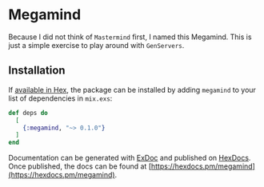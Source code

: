 # Megamind

Because I did not think of `Mastermind` first, I named this Megamind. This is just a simple exercise to play around with `GenServers`.

## Installation

If [available in Hex](https://hex.pm/docs/publish), the package can be installed
by adding `megamind` to your list of dependencies in `mix.exs`:

```elixir
def deps do
  [
    {:megamind, "~> 0.1.0"}
  ]
end
```

Documentation can be generated with [ExDoc](https://github.com/elixir-lang/ex_doc)
and published on [HexDocs](https://hexdocs.pm). Once published, the docs can
be found at [https://hexdocs.pm/megamind](https://hexdocs.pm/megamind).

